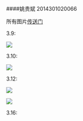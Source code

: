 ####姚贵斌 2014301020066

所有图片[传送门](http://www.tietuku.com/album/1259306)

3.9:

![](http://www.tietuku.com/7f40e1fcc66d1564)

3.10:

![](http://www.tietuku.com/90e5bc5a3f47f5c0)

3.12:

![](http://www.tietuku.com/50d8a8ac342c36f5)

![](http://www.tietuku.com/e5f2ee788a713632)

3.16:

![]()
